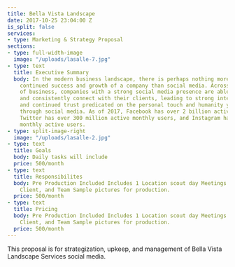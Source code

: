 ```yaml
---
title: Bella Vista Landscape
date: 2017-10-25 23:04:00 Z
is_split: false
services:
- type: Marketing & Strategy Proposal
sections:
- type: full-width-image
  image: "/uploads/lasalle-7.jpg"
- type: text
  title: Executive Summary
  body: In the modern business landscape, there is perhaps nothing more vital to the
    continued success and growth of a company than social media. Across all sectors
    of business, companies with a strong social media presence are able to continuously
    and consistently connect with their clients, leading to strong interpersonal relationships,
    and continued trust predicated on the personal touch and humanity you can demonstrate
    through social media. As of 2017, Facebook has over 2 billion active monthly users,
    Twitter has over 300 million active monthly users, and Instagram has 600 million
    monthly active users.
- type: split-image-right
  image: "/uploads/lasalle-2.jpg"
- type: text
  title: Goals
  body: Daily tasks will include
  price: 500/month
- type: text
  title: Responsibilites
  body: Pre Production Included Includes 1 Location scout day Meetings with Jesse,
    Client, and Team Sample pictures for production.
  price: 500/month
- type: text
  title: Pricing
  body: Pre Production Included Includes 1 Location scout day Meetings with Jesse,
    Client, and Team Sample pictures for production.
  price: 500/month
---
```


This proposal is for strategization, upkeep, and management of Bella Vista Landscape Services social media. 
